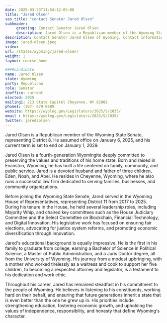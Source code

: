 ```yaml
---
date: 2025-03-23T11:54:12-05:00
title: "Jared Olsen"
seo_title: "contact Senator Jared Olsen"
subheader:
     greeting: Contact Senator Jared Olsen
     description: Jared Olsen is a Republican member of the Wyoming State Senate, representing District 8. He assumed office on January 6, 2025, and his current term is set to end on January 1, 2029.
description: Contact Senator Jared Olsen of Wyoming. Contact information for Jared Olsen includes email address, phone number, and mailing address.
image: jared-olsen.jpeg
video:
url: /states/wyoming/jared-olsen/
weight: 1
layout: course_home

####candidate
name: Jared Olsen
state: Wyoming
party: Republican
role: Senator
inoffice: current
elected: 2025
mailing1: 213 State Capitol Cheyenne, WY 82002
phone1: (307) 679-8689
website: https://wyoleg.gov/Legislators/2025/S/2035/
email : https://wyoleg.gov/Legislators/2025/S/2035/
twitter: jaredsolsen
---
```

Jared Olsen is a Republican member of the Wyoming State Senate, representing District 8. He assumed office on January 6, 2025, and his current term is set to end on January 1, 2029.

Jared Olsen is a fourth-generation Wyomingite deeply committed to preserving the values and traditions of his home state. Born and raised in Evanston, Wyoming, he has built a life centered on family, community, and public service. Jared is a devoted husband and father of three children, Eden, Noah, and Abel. He resides in Cheyenne, Wyoming, where he also runs a successful law firm dedicated to serving families, businesses, and community organizations.

Before joining the Wyoming State Senate, Jared served in the Wyoming House of Representatives, representing District 11 from 2017 to 2025. During his tenure in the House, he held several leadership roles, including Majority Whip, and chaired key committees such as the House Judiciary Committee and the Select Committee on Blockchain, Financial Technology, and Digital Innovation. His legislative work has focused on ensuring fair elections, advocating for justice system reforms, and promoting economic diversification through innovation.

Jared's educational background is equally impressive. He is the first in his family to graduate from college, earning a Bachelor of Science in Political Science, a Master of Public Administration, and a Juris Doctor degree, all from the University of Wyoming. His journey from a modest upbringing, with a mother who worked tirelessly as a waitress and cook to support her five children, to becoming a respected attorney and legislator, is a testament to his dedication and work ethic.

Throughout his career, Jared has remained steadfast in his commitment to the people of Wyoming. He believes in listening to his constituents, working hard on their behalf, and ensuring that future generations inherit a state that is even better than the one he grew up in. His priorities include strengthening education, fostering economic growth, and upholding the values of independence, responsibility, and honesty that define Wyoming's character.
